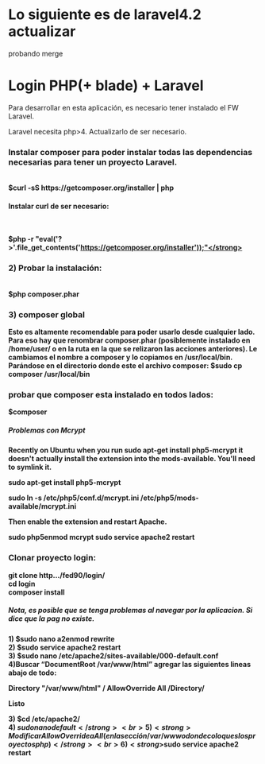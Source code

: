 <h1> Lo siguiente es de laravel4.2 actualizar </h1>
probando merge
<h1>Login PHP(+ blade) + Laravel</h1>

Para desarrollar en esta aplicación, es necesario tener instalado el FW Laravel. 

Laravel necesita php>4. Actualizarlo de ser necesario.

<h3> Instalar composer para poder instalar todas las dependencias necesarias para tener un proyecto Laravel. </h3> <br> 
<strong>$curl -sS https://getcomposer.org/installer | php </strong>

<h4>Instalar curl de ser necesario:</h4> <br>

<strong>$php -r "eval('?>'.file_get_contents('https://getcomposer.org/installer'));"</strong> 

<h3>2) Probar la instalación:</h3> <br> 
<strong>$php composer.phar </strong>

<h3>3) composer global</h3>
Esto es altamente recomendable para poder usarlo desde cualquier lado. Para eso hay que renombrar composer.phar (posiblemente instalado en /home/user/ o en la ruta en la que se relizaron las acciones anteriores). Le cambiamos el nombre a composer y lo copiamos en /usr/local/bin. Parándose en el directorio donde este el archivo composer:
<strong>$sudo cp composer /usr/local/bin </strong>

<h3>probar que composer esta instalado en todos lados:</h3> <strong> $composer</strong>

<h5> Problemas con Mcrypt </h5>

Recently on Ubuntu when you run sudo apt-get install php5-mcrypt it doesn't actually install the extension into the mods-available. You'll need to symlink it.

sudo apt-get install php5-mcrypt

sudo ln -s /etc/php5/conf.d/mcrypt.ini /etc/php5/mods-available/mcrypt.ini

Then enable the extension and restart Apache.

sudo php5enmod mcrypt
sudo service apache2 restart

<h3>Clonar proyecto login:</h3>
<strong>
git clone http.../fed90/login/ <br>
cd login <br>
composer install  <br>
</strong>
<h5>Nota, es posible que se tenga problemas al navegar por la aplicacion. Si dice que la pag no existe.</h5>

1)<strong> $sudo nano a2enmod rewrite </strong> <br>
2)<strong> $sudo service apache2 restart</strong> <br>
3)<strong> $sudo nano /etc/apache2/sites-available/000-default.conf </strong> <br>
4)Buscar “DocumentRoot /var/www/html” agregar las siguientes lineas abajo de todo:

Directory "/var/www/html" /
    AllowOverride All
/Directory/



Listo

3)<strong> $cd /etc/apache2/</strong> <br>
4)<strong> $sudo nano default</strong> <br>
5)<strong> Modificar AllowOverride a All (en la sección /var/www o donde coloques los proyectos php)</strong><br>
6)<strong>$sudo service apache2 restart</strong> <br>
